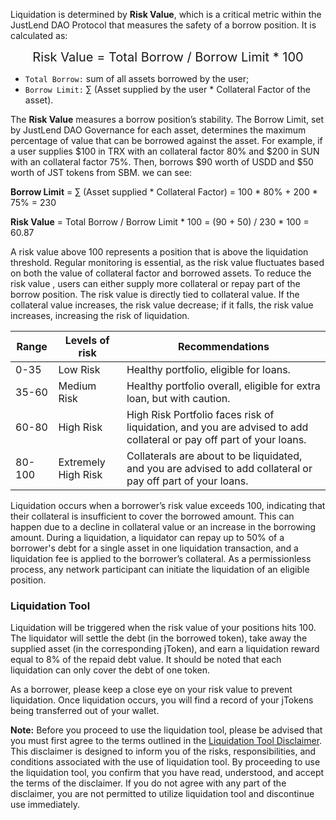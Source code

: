 Liquidation is determined by **Risk Value**, which is a critical metric within the JustLend DAO Protocol that measures the safety of a borrow position. It is calculated as:

<div style="text-align: center; font-size: 20px;">
    Risk Value = Total Borrow / Borrow Limit * 100
</div>

* `Total Borrow:` sum of all assets borrowed by the user;
* `Borrow Limit:` ∑ (Asset supplied by the user * Collateral Factor of the asset).

The **Risk Value** measures a borrow position’s stability. The Borrow Limit, set by JustLend DAO Governance for each asset, determines the maximum percentage of value that can be borrowed against the asset. For example, if a user supplies $100 in TRX with an collateral factor 80% and $200 in SUN with an collateral factor 75%. Then, borrows $90 worth of USDD and $50 worth of JST tokens from SBM. we can see:

**Borrow Limit**  =  ∑ (Asset supplied * Collateral Factor) = 100 * 80% + 200 * 75% = 230

**Risk Value**  =  Total Borrow / Borrow Limit * 100 = (90 + 50) / 230 * 100 = 60.87

A risk value above 100 represents a position that is above the liquidation threshold. Regular monitoring is essential, as the risk value fluctuates based on both the value of collateral factor and borrowed assets. To reduce the risk value , users can either supply more collateral or repay part of the borrow position. The risk value is directly tied to collateral value. If the collateral value increases, the risk value  decrease; if it falls, the risk value increases, increasing the risk of liquidation.

| Range  | Levels of risk      | Recommendations                                                                                                     |
|--------|---------------------|---------------------------------------------------------------------------------------------------------------------|
| 0-35   | Low Risk            | Healthy portfolio, eligible for loans.                                                                              |
| 35-60  | Medium Risk         | Healthy portfolio overall, eligible for extra loan, but with caution.                                               |
| 60-80  | High Risk           | High Risk Portfolio faces risk of liquidation, and you are advised to add collateral or pay off part of your loans. |
| 80-100 | Extremely High Risk | Collaterals are about to be liquidated, and you are advised to add collateral or pay off part of your loans.                                                                                                                   |

Liquidation occurs when a borrower’s risk value exceeds 100, indicating that their collateral is insufficient to cover the borrowed amount. This can happen due to a decline in collateral value or an increase in the borrowing amount. During a liquidation, a liquidator can repay up to 50% of a borrower's debt for a single asset in one liquidation transaction, and a liquidation fee is applied to the borrower’s collateral. As a permissionless process, any network participant can initiate the liquidation of an eligible position.

### **Liquidation Tool**

Liquidation will be triggered when the risk value of your positions hits 100. The liquidator will settle the debt (in the borrowed token), take away the supplied asset (in the corresponding jToken), and earn a liquidation reward equal to 8% of the repaid debt value. It should be noted that each liquidation can only cover the debt of one token.

As a borrower, please keep a close eye on your risk value to prevent liquidation. Once liquidation occurs, you will find a record of your jTokens being transferred out of your wallet.

**Note:** Before you proceed to use the liquidation tool, please be advised that you must first agree to the terms outlined in the [Liquidation Tool Disclaimer](https://docs.justlend.org/resources/risk-warning). This disclaimer is designed to inform you of the risks, responsibilities, and conditions associated with the use of liquidation tool.
By proceeding to use the liquidation tool, you confirm that you have read, understood, and accept the terms of the disclaimer. If you do not agree with any part of the disclaimer, you are not permitted to utilize liquidation tool and discontinue use immediately.
